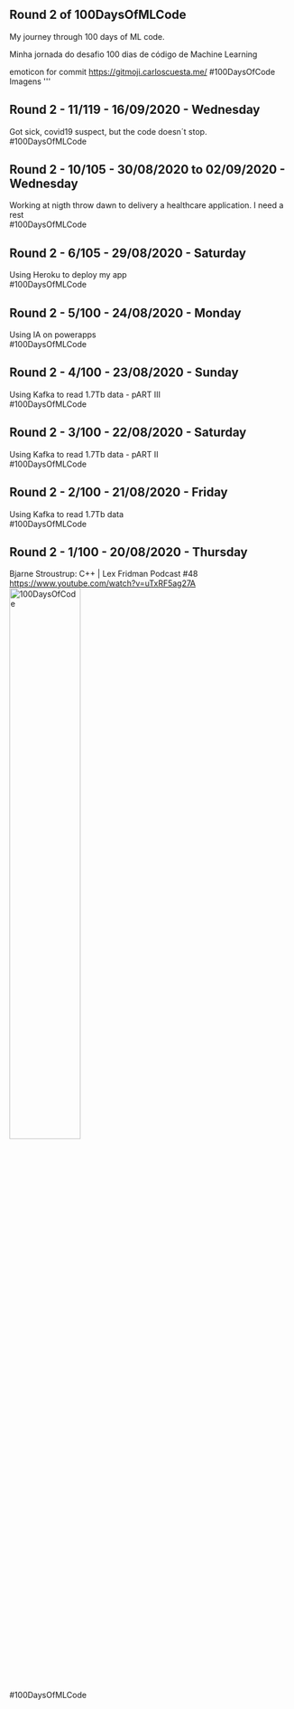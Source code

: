 
## Round 2 of 100DaysOfMLCode

My journey through 100 days of ML code. 

Minha jornada do desafio 100 dias de código de Machine Learning

emoticon for commit https://gitmoji.carloscuesta.me/
#100DaysOfCode
Imagens
''' 

## Round 2 - 11/119 - 16/09/2020 - Wednesday
Got sick, covid19 suspect, but the code doesn´t stop.
<br>#100DaysOfMLCode


## Round 2 - 10/105 - 30/08/2020 to 02/09/2020 - Wednesday
Working at nigth throw dawn to delivery a healthcare application. I need a rest
<br>#100DaysOfMLCode

## Round 2 - 6/105 - 29/08/2020 - Saturday
Using Heroku to deploy my app
<br>#100DaysOfMLCode

## Round 2 - 5/100 - 24/08/2020 - Monday
Using IA on powerapps
<br>#100DaysOfMLCode

## Round 2 - 4/100 - 23/08/2020 - Sunday
Using Kafka to read 1.7Tb data - pART III
<br>#100DaysOfMLCode

## Round 2 - 3/100 - 22/08/2020 - Saturday
Using Kafka to read 1.7Tb data - pART II
<br>#100DaysOfMLCode

## Round 2 - 2/100 - 21/08/2020 - Friday
Using Kafka to read 1.7Tb data
<br>#100DaysOfMLCode

## Round 2 - 1/100 - 20/08/2020 - Thursday
Bjarne Stroustrup: C++ | Lex Fridman Podcast #48
https://www.youtube.com/watch?v=uTxRF5ag27A
<img alt="100DaysOfCode" src="http://i3.ytimg.com/vi/uTxRF5ag27A/maxresdefault.jpg"  width="50%" heigth="50%"/>
<br>#100DaysOfMLCode
